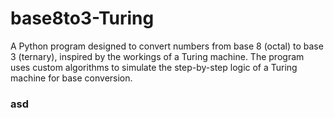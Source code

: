 # base8to3-Turing
A Python program designed to convert numbers from base 8 (octal) to base 3 (ternary), inspired by the workings of a Turing machine. The program uses custom algorithms to simulate the step-by-step logic of a Turing machine for base conversion.

### asd
